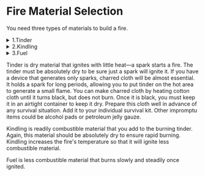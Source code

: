 # Fire Material Selection

You need three types of materials to build a fire.

<details>
      <summary>1.Tinder</summary>
      <ul>
        <li>Birch bark</li>
        <li>Shredded inner bark from cedar, chestnut, red elm trees</li>
        <li>Fine wood shavings</li>
        <li>Dead grass, ferns, moss, fungi</li>
        <li>Straw</li>
        <li>Sawdust</li>
        <li>Very fine pitchwood scrapings</li>
        <li>Dead evergreen needles</li>
        <li>Punk (the completely rotted portions of dead logs or trees)</li>
        <li>Evergreen tree knots</li>
        <li>Bird down (fine feathers)</li>
        <li>Down seed heads (milkweed, dry cattails, bulrush, or thistle)</li>
        <li>Fine, dried vegetable fibers</li>
        <li>Spongy threads of dead puffball</li>
        <li>Dead palm leaves</li>
        <li>Skinlike membrane lining bamboo</li>
        <li>Lint from pockets and seams</li>
        <li>Charred cloth</li>
        <li>Waxed paper</li>
        <li>Other bamboo shavings</li>
        <li>Gunpowder</li>
        <li>Cotton</li>
      </ul>
</details>

<details>
      <summary>2.Kindling</summary>
      <ul>
        <li>Small twigs</li>
        <li>Small strips of wood</li>
        <li>Lighter knot from pine tree stumps with a heavy concentration of resin</li>
        <li>Heavy cardboard</li>
        <li>Pieces of wood removed from the inside of larger pieces</li>
        <li>Wood that has been doused with highly flammable materials, such as gasoline, oil, or wax</li>
        <li>Peat dry enough to burn (this may be found at the top of undercut banks)</li>
        <li>Dried animal dung</li>
        <li>Animal fats</li>
        <li>Coal, oil shale, or oil lying on the surface</li>
      </ul>
</details>

<details>
      <summary>3.Fuel</summary>
      <ul>
       <li>Dry, standing wood and dry, dead branches</li>
       <li>Dry inside (heart) of fallen tree trunks and large branches</li>
       <li>Green wood that is finely split</li>
       <li>Dry grasses twisted into bunches</li>
      </ul>
</details>

Tinder is dry material that ignites with little heat—a spark starts a fire. The tinder must be absolutely dry to be sure just a spark will ignite it. If you have a device that generates only sparks, charred cloth will be almost essential. It holds a spark for long periods, allowing you to put tinder on the hot area to generate a small flame. You can make charred cloth by heating cotton cloth until it turns black, but does not burn. Once it is black, you must keep it in an airtight container to keep it dry. Prepare this cloth well in advance of any survival situation. Add it to your individual survival kit. Other impromptu items could be alcohol pads or petroleum jelly gauze.

Kindling is readily combustible material that you add to the burning tinder. Again, this material should be absolutely dry to ensure rapid burning. Kindling increases the fire's temperature so that it will ignite less combustible material.

Fuel is less combustible material that burns slowly and steadily once ignited.
